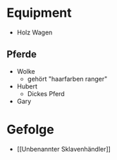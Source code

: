 # Equipment
- Holz Wagen
## Pferde
- Wolke 
	- gehört "haarfarben ranger"
- Hubert
	- Dickes Pferd
- Gary 
# Gefolge
- [[Unbenannter Sklavenhändler]]